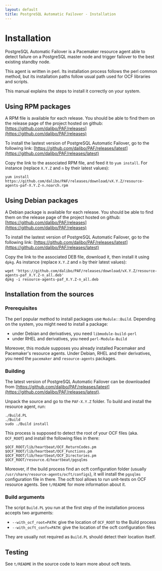 ```yaml
---
layout: default
title: PostgreSQL Automatic Failover - Installation
---
```


# Installation


PostgreSQL Automatic Failover is a Pacemaker resource agent able to detect
failure on a PostgreSQL master node and trigger failover to the best existing
standby node.

This agent is written in perl. Its installation process follows the perl common
method, but its installation paths follow usual path used for OCF libraries and
scripts.

This manual explains the steps to install it correctly on your system.


## Using RPM packages

A RPM file is available for each release. You should be able to find them on the
release page of the project hosted on github:
[https://github.com/dalibo/PAF/releases](https://github.com/dalibo/PAF/releases)

To install the lastest version of PostgreSQL Automatic Failover, go to the
following link:
[https://github.com/dalibo/PAF/releases/latest](https://github.com/dalibo/PAF/releases/latest)

Copy the link to the associated RPM file, and feed it to `yum install`. For
instance (replace `X.Y.Z` and `n` by their latest values):

```
yum install https://github.com/dalibo/PAF/releases/download/vX.Y.Z/resource-agents-paf-X.Y.Z-n.noarch.rpm
```

## Using Debian packages

A Debian package is available for each release. You should be able to find them
on the release page of the project hosted on github:
[https://github.com/dalibo/PAF/releases](https://github.com/dalibo/PAF/releases)

To install the lastest version of PostgreSQL Automatic Failover, go to the
following link:
[https://github.com/dalibo/PAF/releases/latest](https://github.com/dalibo/PAF/releases/latest)

Copy the link to the associated DEB file, download it, then install it
using `dpkg`. As instance (replace `X.Y.Z` and `n` by their latest values):

```
wget 'https://github.com/dalibo/PAF/releases/download/vX.Y.Z/resource-agents-paf_X.Y.Z-n_all.deb'
dpkg -i resource-agents-paf_X.Y.Z-n_all.deb
```

## Installation from the sources

### Prerequisites

The perl popular method to install packages use `Module::Build`. Depending on the
system, you might need to install a package:

  * under Debian and derivatives, you need `libmodule-build-perl`
  * under RHEL and derivatives, you need `perl-Module-Build`

Moreover, this module supposes you already installed Pacemaker and Pacemaker's
resource agents. Under Debian, RHEL and their derivatives, you need the
`pacemaker` and `resource-agents` packages.


### Building

The latest version of PostgreSQL Automatic Failover can be downloaded from
[https://github.com/dalibo/PAF/releases/latest](https://github.com/dalibo/PAF/releases/latest).

Unpack the source and go to the `PAF-X.Y.Z` folder. To build and install the
resource agent, run:

```
./Build.PL
./Build
sudo ./Build install
```

This process is supposed to detect the root of your OCF files (aka. `OCF_ROOT`)
and install the following files in there:

```
$OCF_ROOT/lib/heartbeat/OCF_ReturnCodes.pm
$OCF_ROOT/lib/heartbeat/OCF_Functions.pm
$OCF_ROOT/lib/heartbeat/OCF_Directories.pm
$OCF_ROOT/resource.d/heartbeat/pgsqlms
```

Moreover, if the build process find an ocft configuration folder (usually
`/usr/share/resource-agents/ocft/configs`), it will install the `pgsqlms`
configuration file in there. The ocft tool allows to run unit-tests on OCF
resource agents. See `t/README` for more information about it.

### Build arguments

The script `Build.PL` you run at the first step of the installation process
accepts two arguments:

  * `--with_ocf_root=PATH`: give the location of `OCF_ROOT` to the Build process
  * `--with_ocft_confs=PATH`: give the location of the ocft configuration files

They are usually not required as `Build.PL` should detect their location itself.

## Testing

See `t/README` in the source code to learn more about ocft tests.
